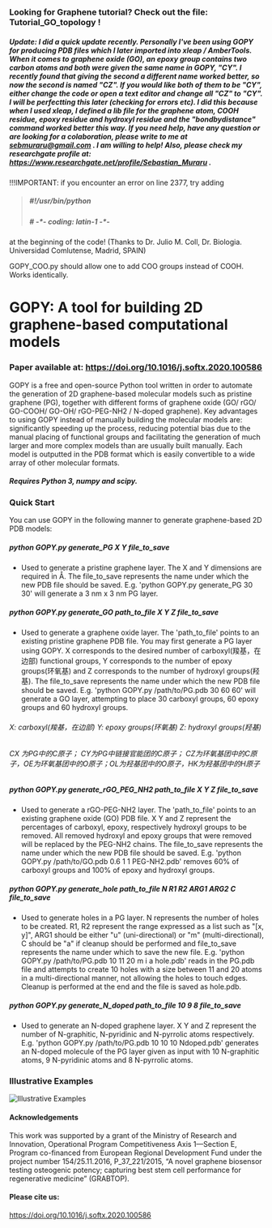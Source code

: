 ### Looking for Graphene tutorial? Check out the file: Tutorial_GO_topology !

##### Update: I did a quick update recently. Personally I've been using GOPY for producing PDB files which I later imported into xleap / AmberTools. When it comes to graphene oxide (GO), an epoxy group contains two carbon atoms and both were given the same name in GOPY, "CY". I recently found that giving the second a different name worked better, so now the second is named "CZ". If you would like both of them to be "CY", either change the code or open a text editor and change all "CZ" to "CY". I will be perfectting this later (checking for errors etc). I did this because when I used xleap, I defined a lib file for the graphene atom, COOH residue, epoxy residue and hydroxyl residue and the "bondbydistance" command worked better this way. If you need help, have any question or are looking for a colaboration, please write to me at sebmuraru@gmail.com . I am willing to help! Also, please check my researchgate profile at: https://www.researchgate.net/profile/Sebastian_Muraru .

!!!IMPORTANT: if you encounter an error on line 2377, try adding
> ##### #!/usr/bin/python
> ##### # -*- coding: latin-1 -\*-
at the beginning of the code! (Thanks to Dr. Julio M. Coll, Dr. Biologia. Universidad Comlutense, Madrid, SPAIN)


GOPY_COO.py should allow one to add COO groups instead of COOH. Works identically.

# GOPY: A tool for building 2D graphene-based computational models
### Paper available at: https://doi.org/10.1016/j.softx.2020.100586

GOPY is a free and open-source Python tool written in order to automate the generation of 2D graphene-based molecular models such as pristine graphene (PG), together with different forms of graphene oxide (GO/ rGO/ GO-COOH/ GO-OH/ rGO-PEG-NH2 / N-doped graphene). Key advantages to using GOPY instead of manually building the molecular models are: significantly speeding up the process, reducing potential bias due to the manual placing of functional groups and facilitating the generation of much larger and more complex models than are usually built manually. Each model is outputted in the PDB format which is easily convertible to a wide array of other molecular formats.

##### Requires Python 3, numpy and scipy.

### Quick Start
 You can use GOPY in the following manner to generate graphene-based 2D PDB models:

##### python GOPY.py generate_PG X Y file_to_save  

- Used to generate a pristine graphene layer. The X and Y dimensions are required in Å. The file_to_save represents the name under which the new PDB file should be saved.
E.g. 'python GOPY.py generate_PG 30 30' will generate a 3 nm x 3 nm PG layer. 

##### python GOPY.py generate_GO path_to_file X Y Z file_to_save  

- Used to generate a graphene oxide layer. The 'path_to_file' points to an existing pristine graphene PDB file. You may first generate a PG layer using GOPY. X corresponds to the desired number of carboxyl(羧基，在边部) functional groups, Y corresponds to the number of epoxy groups(环氧基) and Z corresponds to the number of hydroxyl groups(羟基). The file_to_save represents the name under which the new PDB file should be saved.
E.g. 'python GOPY.py /path/to/PG.pdb 30 60 60' will generate a GO layer, attempting to place
30 carboxyl groups, 60 epoxy groups and 60 hydroxyl groups.
###### X: carboxyl(羧基，在边部)  Y: epoxy groups(环氧基)  Z: hydroxyl groups(羟基)
###### CX 为PG中的C原子； CY为PG中链接官能团的C原子； CZ为环氧基团中的C原子，OE为环氧基团中的O原子；OL为羟基团中的O原子，HK为羟基团中的H原子

##### python GOPY.py generate_rGO_PEG_NH2 path_to_file X Y Z file_to_save     

- Used to generate a rGO-PEG-NH2 layer. The 'path_to_file' points to an existing graphene oxide (GO) PDB file. X Y and Z represent the percentages of carboxyl, epoxy, respectively hydroxyl groups to be removed. All removed hydroxyl and epoxy groups that were removed will be replaced by the PEG-NH2 chains. The file_to_save represents the name under which the new PDB file should be saved.
E.g. 'python GOPY.py /path/to/GO.pdb 0.6 1 1 PEG-NH2.pdb' removes 60% of carboxyl groups
and 100% of epoxy and hydroxyl groups.

##### python GOPY.py generate_hole path_to_file N R1 R2 ARG1 ARG2 C file_to_save  

- Used to generate holes in a PG layer. N represents the number of holes to be created. 
R1, R2 represent the range expressed as a list such as "[x, y]", ARG1 should be either
"u" (uni-directional) or "m" (multi-directional), C should be "a" if cleanup should
be performed and file_to_save represents the name under which to save the new file.
E.g. 'python GOPY.py /path/to/PG.pdb 10 11 20 m i a hole.pdb' reads in the PG.pdb file and
attempts to create 10 holes with a size between 11 and 20 atoms in a multi-directional manner,
not allowing the holes to touch edges. Cleanup is performed at the end and the file is saved 
as hole.pdb.

##### python GOPY.py generate_N_doped path_to_file 10 9 8 file_to_save 

- Used to generate an N-doped graphene layer. X Y and Z represent the number of N-graphitic,
N-pyridinic and N-pyrrolic atoms respectively.
E.g. 'python GOPY.py /path/to/PG.pdb 10 10 10 Ndoped.pdb' generates an N-doped molecule of the 
PG layer given as input with 10 N-graphitic atoms, 9 N-pyridinic atoms and 8 N-pyrrolic atoms.  

### Illustrative Examples
![Illustrative Examples](wast2.png)

#### Acknowledgements
This work was supported by a grant of the Ministry of Research and Innovation, Operational Program
Competitiveness Axis 1—Section E, Program co-financed from European Regional Development Fund under the
project number 154/25.11.2016, P_37_221/2015, “A novel graphene biosensor testing osteogenic potency; capturing best stem cell performance for regenerative medicine” (GRABTOP). 

#### Please cite us:
https://doi.org/10.1016/j.softx.2020.100586
